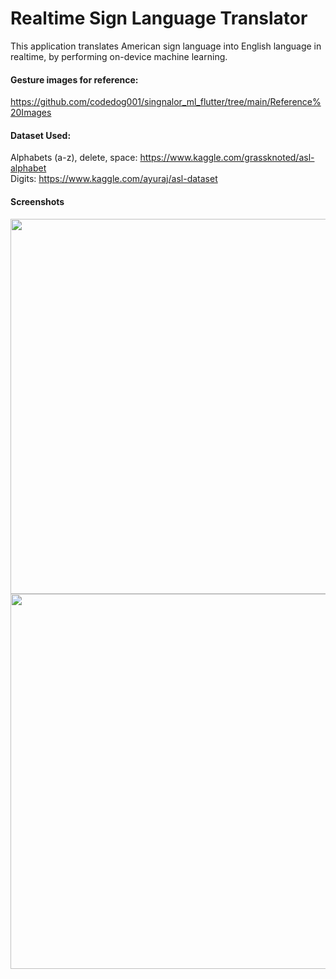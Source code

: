# Realtime Sign Language Translator
This application translates American sign language into English language in realtime, by performing on-device machine learning.<br />

#### Gesture images for reference: <br />
https://github.com/codedog001/singnalor_ml_flutter/tree/main/Reference%20Images


#### Dataset Used: <br />
Alphabets (a-z), delete, space: https://www.kaggle.com/grassknoted/asl-alphabet <br />
Digits: https://www.kaggle.com/ayuraj/asl-dataset <br />


#### Screenshots
<p align="center">
 <img src="https://user-images.githubusercontent.com/70198503/120271940-d86a6b00-c2c9-11eb-8941-cfa1af81bd29.jpeg?raw=true" height=600 widht=300 align="left">
 <img src="https://user-images.githubusercontent.com/70198503/120271652-59753280-c2c9-11eb-9f1a-c6acb019c5f0.jpg?raw=true" height=600 widht=300 align="left">
</p>


